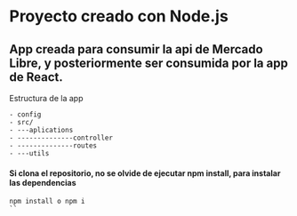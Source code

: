 
# Proyecto creado con Node.js

## App creada para consumir la api de Mercado Libre, y posteriormente ser consumida por la app de React.

Estructura de la app

    - config
    - src/
    - ---aplications
    - --------------controller
    - --------------routes
    - ---utils

#### Si clona el repositorio, no se olvide de ejecutar npm install, para instalar las dependencias
```
npm install o npm i
``

